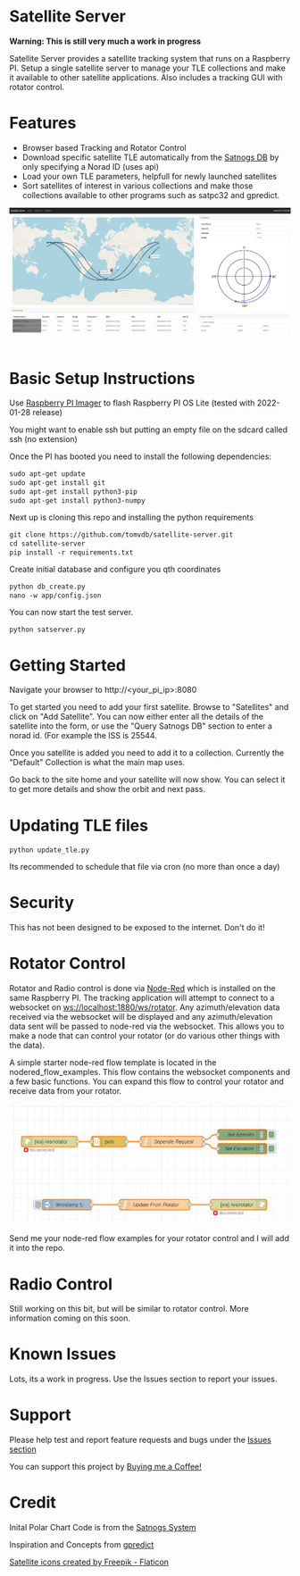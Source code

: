 # Satellite Server

**Warning: This is still very much a work in progress**

Satellite Server provides a satellite tracking system that runs on a Raspberry PI. Setup a single satellite server to manage your TLE collections and make it available to other satellite applications. Also includes a tracking GUI with rotator control.

# Features

- Browser based Tracking and Rotator Control
- Download specific satellite TLE automatically from the [Satnogs DB](https://db.satnogs.org/) by only specifying a Norad ID (uses api)
- Load your own TLE parameters, helpfull for newly launched satellites
- Sort satellites of interest in various collections and make those collections available to other programs such as satpc32 and gpredict. 

![overview](images/overview.png)

# Basic Setup Instructions

Use [Raspberry PI Imager](https://www.raspberrypi.com/software/) to flash Raspberry PI OS Lite (tested with 2022-01-28 release)

You might want to enable ssh but putting an empty file on the sdcard called ssh (no extension)

Once the PI has booted you need to install the following dependencies:

```
sudo apt-get update
sudo apt-get install git
sudo apt-get install python3-pip
sudo apt-get install python3-numpy
```

Next up is cloning this repo and installing the python requirements

```
git clone https://github.com/tomvdb/satellite-server.git
cd satellite-server
pip install -r requirements.txt
```
Create initial database and configure you qth coordinates

```
python db_create.py
nano -w app/config.json
```

You can now start the test server. 

```
python satserver.py
```

# Getting Started

Navigate your browser to http://<your_pi_ip>:8080

To get started you need to add your first satellite. Browse to "Satellites" and click on "Add Satellite". You can now either enter all the details of the satellite into the form, or use the "Query Satnogs DB" section to enter a norad id. (For example the ISS is 25544.

Once you satellite is added you need to add it to a collection. Currently the "Default" Collection is what the main map uses.

Go back to the site home and your satellite will now show. You can select it to get more details and show the orbit and next pass.

# Updating TLE files

```
python update_tle.py
```

Its recommended to schedule that file via cron (no more than once a day)

# Security

This has not been designed to be exposed to the internet. Don't do it!

# Rotator Control

Rotator and Radio control is done via [Node-Red](https://nodered.org/) which is installed on the same Raspberry PI. The tracking application will attempt to connect to a websocket on [ws://localhost:1880/ws/rotator](ws://localhost:1880/ws/rotator). Any azimuth/elevation data received via the websocket will be displayed and any azimuth/elevation data sent will be passed to node-red via the websocket. This allows you to make a node that can control your rotator (or do various other things with the data).

A simple starter node-red flow template is located in the nodered_flow_examples. This flow contains the websocket components and a few basic functions. You can expand this flow to control your rotator and receive data from your rotator.

![overview](images/node_red_basic.png)

Send me your node-red flow examples for your rotator control and I will add it into the repo.

# Radio Control

Still working on this bit, but will be similar to rotator control. More information coming on this soon.

# Known Issues

Lots, its a work in progress. Use the Issues section to report your issues.

# Support

Please help test and report feature requests and bugs under the [Issues section](https://github.com/tomvdb/satellite-server/issues)

You can support this project by [Buying me a Coffee!](https://www.buymeacoffee.com/zr6tg)

# Credit
Inital Polar Chart Code is from the [Satnogs System](https://satnogs.org/)

Inspiration and Concepts from [gpredict](http://gpredict.oz9aec.net/)

<a href="https://www.flaticon.com/free-icons/satellite" title="satellite icons">Satellite icons created by Freepik - Flaticon</a>
